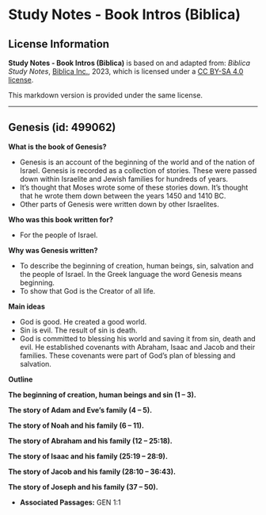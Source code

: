 # Study Notes - Book Intros (Biblica)

## License Information

**Study Notes - Book Intros (Biblica)** is based on and adapted from: _Biblica Study Notes_, [Biblica Inc.](https://www.biblica.com/), 2023, which is licensed under a [CC BY-SA 4.0 license](https://creativecommons.org/licenses/by-sa/4.0/legalcode.en).

This markdown version is provided under the same license.



--------------------------------

## Genesis (id: 499062)

**What is the book of Genesis?**

* Genesis is an account of the beginning of the world and of the nation of Israel. Genesis is recorded as a collection of stories. These were passed down within Israelite and Jewish families for hundreds of years.
* It’s thought that Moses wrote some of these stories down. It’s thought that he wrote them down between the years 1450 and 1410 BC.
* Other parts of Genesis were written down by other Israelites.

**Who was this book written for?**

* For the people of Israel.

**Why was Genesis written?**

* To describe the beginning of creation, human beings, sin, salvation and the people of Israel. In the Greek language the word Genesis means beginning.
* To show that God is the Creator of all life.

**Main ideas**

* God is good. He created a good world.
* Sin is evil. The result of sin is death.
* God is committed to blessing his world and saving it from sin, death and evil. He established covenants with Abraham, Isaac and Jacob and their families. These covenants were part of God’s plan of blessing and salvation.

**Outline**

**The beginning of creation, human beings and sin (1 – 3\).**

**The story of Adam and Eve’s family (4 – 5\).**

**The story of Noah and his family (6 – 11\).**

**The story of Abraham and his family (12 – 25:18\).**

**The story of Isaac and his family (25:19 – 28:9\).**

**The story of Jacob and his family (28:10 – 36:43\).**

**The story of Joseph and his family (37 – 50\).**

* **Associated Passages:** GEN 1:1

